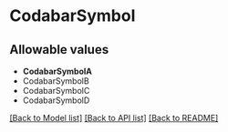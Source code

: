 # CodabarSymbol



## Allowable values
* **CodabarSymbolA**
* CodabarSymbolB
* CodabarSymbolC
* CodabarSymbolD

[[Back to Model list]](../README.md#documentation-for-models) [[Back to API list]](../README.md#documentation-for-api-endpoints) [[Back to README]](../README.md)
